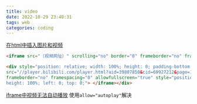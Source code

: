 ```yaml
---
title: video
date: 2022-10-29 23:40:31
tags: web
categories: coding
---
```

[ 在html中插入图片和视频 ](https://blog.csdn.net/weixin_44093867/article/details/104166514)

```html
<iframe src="（视频网址）" scrolling="no" border="0" frameborder="no" framespacing="0" allowfullscreen="true" width="100%"  height="580" quality="high" > </iframe>

```
```html
<div style="position: relative; width: 100%; height: 0; padding-bottom: 75%;"><iframe 
src="//player.bilibili.com/player.html?aid=39807850&cid=69927212&page=1" scrolling="no" border="0" 
frameborder="no" framespacing="0" allowfullscreen="true" style="position: absolute; width: 100%; 
height: 100%; left: 0; top: 0;"> </iframe></div>
```

[iframe中视频无法自动播放](https://zhuanlan.zhihu.com/p/537872435)
使用`allow="autoplay"`解决